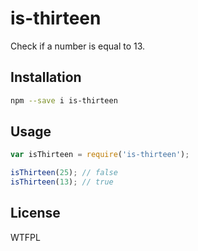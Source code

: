# is-thirteen

Check if a number is equal to 13.

## Installation

```sh
npm --save i is-thirteen
```

## Usage

```javascript
var isThirteen = require('is-thirteen');

isThirteen(25); // false
isThirteen(13); // true
```

## License

WTFPL
